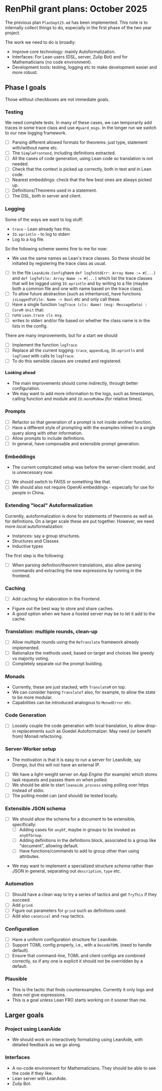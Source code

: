 # RenPhil grant plans: October 2025

The previous plan `PlanSept25.md` has been implemented. This note is to internally collect things to do, especially in the first phase of the two year project.

The work we need to do is broadly:

* Improve core technology: mainly Autoformalization.
* Interfaces: For Lean users (DSL, server, Zulip Bot) and for Mathematicians (no code environment).
* Development tools: testing, logging etc to make development easier and more robust.

## Phase I goals

Those without checkboxes are not immediate goals.

### Testing

We need complete tests. In many of these cases, we can temporarily add traces in some trace class and use `#guard_msgs`. In the longer run we switch to our new logging framework.

* [ ] Parsing different allowed formats for theorems: just type, statement with/without name etc.
* [ ] The `SimpleFrontend`, including definitions extracted.
* [ ] All the cases of code generation, using Lean code so translation is not needed.
* [ ] Check that the context is picked up correctly, both in text and in Lean code.
* [ ] Nearest embeddings: check that the few best ones are always picked up.
* [ ] Definitions/Theorems used in a statement.
* [ ] The DSL, both in server and client.

### Logging

Some of the ways we want to log stuff:

* `trace` - Lean already has this.
* `IO.eprintln` - to log to stderr
* Log to a log file.

So the following scheme seems fine to me for now:

* We use the same names as Lean's trace classes. So these should be initiated by registering the trace class as usual.
* [ ] In the file `LeanAide.Config`have `def logToStdErr: Array Name := #[...]` and `def logToFile: Array Name := #[...]` which list the trace classes that will be logged using `IO.eprintln` and by writing to a file (maybe both a common file and one with name based on the trace class).
* [ ] To allow future abstraction (such as inheritance), have functions `isLoggedToFile: Name -> Bool` etc and only call these.
* [ ] Have a single function `logTrace (cls: Name) (msg: MessageData) : CoreM Unit` that:
* [ ] runs `Lean.trace cls msg`.
* [ ] writes to stderr and/or file based on whether the class name is in the lists in the config.

There are many improvements, but for a start we should

* [ ] Implement the function `logTrace`
* [ ] Replace all the current logging: `trace`, `appendLog`, `IO.eprintln` and `logTimed` with calls to `logTrace`. 
* [ ] To do this sensible classes are created and registered.

#### Looking ahead

* The main improvements should come indirectly, through better configuration.
* We may want to add more information to the logs, such as timestamps, calling function and module and `IO.monoMsNow` (for relative times).

### Prompts

* [ ] Refactor so that generation of a prompt is not inside another function.
* [ ] Have a different style of prompting with the examples inlined in a single query along with other information.
* [ ] Allow prompts to include definitions.
* [ ] In general, have composable and extensible prompt generation.

### Embeddings

* The current complicated setup was before the server-client model, and is unnecessary now.
* [ ] We should switch to FAISS or something like that.
* [ ] We should also not require OpenAI embeddings - especially for use for people in China.

### Extending "local" Autoformalization

Currently, autoformalization is done for statements of theorems as well as for definitions. On a larger scale these are put together. However, we need more *local* autoformalization:

* Instances: say a group structures.
* Structures and Classes
* Inductive types

The first step is the following:

* [ ] When parsing definition/theorem translations, also allow parsing commands and extracting the new expressions by running in the frontend.

### Caching

* [ ] Add caching for elaboration in the Frontend.
* Figure out the best way to store and share caches.
* A good option when we have a hosted server may be to let it add to the cache.

### Translation: multiple rounds, clean-up

* [ ] Allow multiple rounds using the `ReTranslate` framework already implemented.
* [ ] Rationalize the methods used, based on target and choices like greedy vs majority voting.
* [ ] Completely separate out the prompt building.

### Monads

* Currently, these are just stacked, with `TranslateM` on top.
* We can consider having `TranslateT` also, for example, to allow the state to be more modular.
* Capabilities can be introduced analogous to `MonadError` etc.

### Code Generation

* [ ] Loosely couple the code generation with local translation, to allow drop-in replacements such as Goedel Autoformalizer. May need (or benefit from) Monad refactoring.

### Server-Worker setup

* The motivation is that it is easy to run a server for LeanAide, say Drongo, but this will not have an external IP.
* [ ] We have a light-weight server on *App Engine* (for example) which stores task requests and passes them on when polled.
* [ ] We should be able to start `leanaide_process` using polling over https instead of stdio.
* [ ] The polling model can (and should) be tested locally.

### Extensible JSON schema

* [ ] We should allow the schema for a document to be extensible, specifically:
  * [ ] Adding cases for `anyOf`, maybe in groups to be invoked as `anyOfGroup`.
  * [ ] Adding definitions in the definitions block, associated to a group like "document", allowing default.
  * [ ] Have functions/commands to add to group other than using attributes.
* We may want to implement a specialized structure *schema* rather than JSON in general, separating out `description`, `type` etc.

### Automation

* [ ] Should have a clean way to try a series of tactics and get `TryThis` if they succeed.
* [ ] Add `grind`.
* [ ] Figure out parameters for `grind` such as definitions used.
* [ ] Add also `canonical` and `reap` tactics.

### Configuration

* [ ] Have a uniform configuration structure for LeanAide.
* [ ] Support TOML config properly, i.e., with a `DecodeTOML` (need to handle default).
* [ ] Ensure that command-line, TOML and client configs are combined correctly, so if any one is explicit it should not be overridden by a default.

### Plausible

* This is the tactic that finds counterexamples. Currently it only logs and does not give expressions.
* This is a goal unless Lean FRO starts working on it sooner than me.

## Larger goals

### Project using LeanAide

* We should work on interactively formalizing using LeanAide, with detailed feedback as we go along.

### Interfaces

* A no-code environment for Mathematicians. They should be able to see the code if they like.
* Lean server with LeanAide.
* Zulip Bot.
